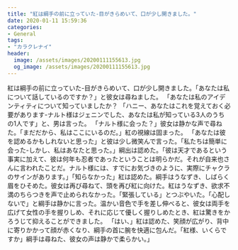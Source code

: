```yaml
---
title: "紅は綱手の前に立っていた-目がきらめいて、口が少し開きました。"
date: 2020-01-11 15:59:36
categories:
- General
tags:
- "カラクレナイ"
header:
  image: /assets/images/20200111155613.jpg
  og_image: /assets/images/20200111155613.jpg
---
```


紅は綱手の前に立っていた-目がきらめいて、口が少し開きました。「あなたは私について話しているのですか？」と彼女は尋ねました。 「あなたは私のアイデンティティについて知っていましたか？ 「ハニー、あなたはこれを覚えておく必要があります-ナルト様はジェニンでした、あなたは私が知っている3人のうちの1人です」と、男は言った。 「ナルト様に会った？」彼女は静かな声で尋ねた。「まだだから、私はここにいるのだ。」紅の視線は固まった。 「あなたは彼を認めるかもしれないと思った」と彼は少し微笑んで言った。「私たちは簡単に会った-しかし、私はあなたと思った。」綱出は認めた。「彼は天才であるという事実に加えて、彼は何年も忍者であったということは明らかだ。それが自来也さんに言われたことだ。ナルト様には、すでにお気づきのように、実際にチャクラのサインがあります。」「知らなかった」紅は認めた。綱手はうなずき、しばらく眉をひそめた。彼女は再び尋ねて、頭を再び紅に向けた。紅はうなずき、欲求不満のちらつきを声で止められなかった。「緊張している」とつぶやいた。「心配しないで」と綱手は静かに言った。温かい音色で手を差し伸べると、彼女は両手を広げて女性の手を握りしめ、それに応じて優しく握りしめたとき、紅は驚きをかろうじて抑えることができました。 「はい、」紅は認めた、笑顔が広がり、背中に寄りかかって顔が赤くなり、綱手の首に腕を快適に包んだ。「紅様、いくらですか」綱手は尋ねた、彼女の声は静かで柔らかい。」
